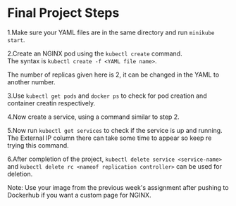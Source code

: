 # Final Project Steps

1.Make sure your YAML files are in the same directory and run `minikube start`.   

2.Create an NGINX pod using the `kubectl create` command.    
The syntax is `kubectl create -f <YAML file name>`.         

The number of replicas given here is 2, it can be changed in the YAML to another number.      

3.Use `kubectl get pods` and `docker ps` to check for pod creation and container creatin respectively.    

4.Now create a service, using a command similar to step 2.   

5.Now run `kubectl get services` to check if the service is up and running.   
The External IP  column there can take some time to appear so keep re trying this command.

6.After completion of the project, `kubectl delete service <service-name>` and `kubectl delete rc <nameof replication controller>` can be used for deletion.   

Note: Use your image from the previous week's assignment after pushing to Dockerhub if you want a custom page for NGINX.    
